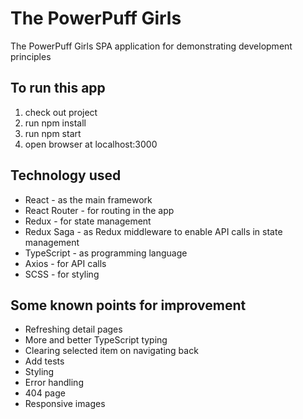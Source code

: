 # The PowerPuff Girls
The PowerPuff Girls SPA application for demonstrating development principles 

## To run this app
1. check out project
2. run npm install
3. run npm start
4. open browser at localhost:3000

## Technology used
- React - as the main framework
- React Router - for routing in the app
- Redux - for state management
- Redux Saga - as Redux middleware to enable API calls in state management
- TypeScript - as programming language
- Axios - for API calls
- SCSS - for styling

## Some known points for improvement
- Refreshing detail pages
- More and better TypeScript typing
- Clearing selected item on navigating back
- Add tests
- Styling
- Error handling
- 404 page
- Responsive images

